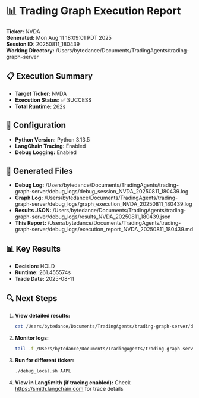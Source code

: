 # 📊 Trading Graph Execution Report

**Ticker:** NVDA  
**Generated:** Mon Aug 11 18:09:01 PDT 2025  
**Session ID:** 20250811_180439  
**Working Directory:** /Users/bytedance/Documents/TradingAgents/trading-graph-server

## 📋 Execution Summary

- **Target Ticker:** NVDA
- **Execution Status:** ✅ SUCCESS
- **Total Runtime:** 262s

## 🔧 Configuration

- **Python Version:** Python 3.13.5
- **LangChain Tracing:** Enabled
- **Debug Logging:** Enabled

## 📂 Generated Files

- **Debug Log:** /Users/bytedance/Documents/TradingAgents/trading-graph-server/debug_logs/debug_session_NVDA_20250811_180439.log
- **Graph Log:** /Users/bytedance/Documents/TradingAgents/trading-graph-server/debug_logs/graph_execution_NVDA_20250811_180439.log  
- **Results JSON:** /Users/bytedance/Documents/TradingAgents/trading-graph-server/debug_logs/results_NVDA_20250811_180439.json
- **This Report:** /Users/bytedance/Documents/TradingAgents/trading-graph-server/debug_logs/execution_report_NVDA_20250811_180439.md

## 📊 Key Results

- **Decision:** HOLD
- **Runtime:** 261.455574s
- **Trade Date:** 2025-08-11

## 🔍 Next Steps

1. **View detailed results:**
   ```bash
   cat /Users/bytedance/Documents/TradingAgents/trading-graph-server/debug_logs/results_NVDA_20250811_180439.json | jq .
   ```

2. **Monitor logs:**
   ```bash
   tail -f /Users/bytedance/Documents/TradingAgents/trading-graph-server/debug_logs/graph_execution_NVDA_20250811_180439.log
   ```

3. **Run for different ticker:**
   ```bash
   ./debug_local.sh AAPL
   ```

4. **View in LangSmith (if tracing enabled):**
   Check https://smith.langchain.com for trace details

